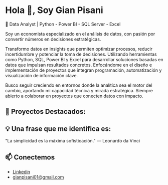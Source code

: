 # Hola 👋, Soy Gian Pisani

🎯 Data Analyst | Python - Power BI - SQL Server - Excel

Soy un economista especializado en el análisis de datos, con pasión por convertir números en decisiones estratégicas.

Transformo datos en insights que permiten optimizar procesos, reducir incertidumbre y potenciar la toma de decisiones. Utilizando herramientas como Python, SQL, Power BI y Excel para desarrollar soluciones basadas en datos que impulsan resultados concretos. Enfocándome en el diseño e implementación de proyectos que integran programación, automatización y visualización de información clave. 

Busco seguir creciendo en entornos donde la analítica sea el motor del cambio, aportando mi capacidad técnica y mirada estratégica. Siempre abierto a colaborar en proyectos que conecten datos con impacto.


## 🚀 Proyectos Destacados:




## 💡 Una frase que me identifica es:
"La simplicidad es la máxima sofisticación."
— Leonardo da Vinci


## 📫 Conectemos
- [Linkedin](www.linkedin.com/in/gian-pisani-arntsen-1b404622a)
- gianpisani01@gmail.com
